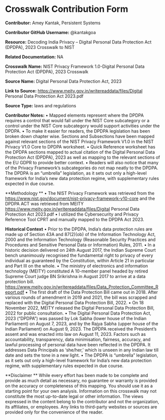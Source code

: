 # Crosswalk Contribution Form

**Contributor:** Amey Kantak, Persistent Systems

**Contributor GitHub Username:** @kantakgoa

**Resource:** Decoding India Privacy – Digital Personal Data Protection Act (DPDPA), 2023 Crosswalk to NIST

**Related Documentation:** NA

**Crosswalk Name:** NIST Privacy Framework 1.0-Digital Personal Data Protection Act (DPDPA), 2023 Crosswalk

**Source Name:** Digital Personal Data Protection Act, 2023 

**Link to Source:** https://www.meity.gov.in/writereaddata/files/Digital Personal Data Protection Act 2023.pdf

**Source Type:** laws and regulations

**Contributor Notes:** 
•	Mapped elements represent where the DPDPA requires a control that would fall under the NIST Core subcategory or a control under the NIST Core subcategory would support activities under the DPDPA.
•	To make it easier for readers, the DPDPA legislation has been broken down chapter wise. Sections and Subsections have been mapped against relevant sections of the NIST Privacy Framework V1.0 in the NIST Privacy V1.0 Core to DPDPA worksheet.
•	Quick Reference worksheet has the DPDPA sections mapped to actual citation of the Digital Personal Data Protection Act (DPDPA), 2023 as well as mapping to the relevant sections of the EU GDPR to provide better context.
•	Readers will also notice that many of the Privacy Framework’s subcategories do not map neatly to the DPDPA. The DPDPA is an “umbrella” legislation, as it sets out only a high-level framework for India’s new data protection regime, with supplementary rules expected in due course. 

**Methodology **
•	The NIST Privacy Framework was retrieved from the https://www.nist.gov/document/nist-privacy-framework-v10-core and the DPDPA ACT was retrieved from MEITY https://www.meity.gov.in/writereaddata/files/Digital Personal Data Protection Act 2023.pdf 
•	I utilized the Cybersecurity and Privacy Reference Tool CPRT and manually mapped to the DPDPA Act 2023.

**Historical Context**
•	Prior to the DPDPA, India’s data protection rules are made up of Section 43A and 87(2)(ob) of the Information Technology Act, 2000 and the Information Technology (Reasonable Security Practices and Procedures and Sensitive Personal Data or Information) Rules, 2011.
•	In a historic decision delivered on 24th August 2017, the Indian Supreme Court bench unanimously recognised the fundamental right to privacy of every individual as guaranteed by the Constitution, within Article 21 in particular and Part III on the whole. 
•	The ministry of electronics and information technology (MEITY) constituted A 10-member panel headed by retired Supreme Court judge BN Srikrishna in August 2017 to arrive at a data protection bill. https://www.meity.gov.in/writereaddata/files/Data_Protection_Committee_Report.pdf
•	The first draft of the Data Protection Bill came out in 2018. After various rounds of amendment in 2019 and 2021, the bill was scrapped and replaced with the Digital Personal Data Protection Bill, 2022.
•	On 18 November 2022, MEITY released the Digital Personal Data Protection Bill, 2022 for public consultation.
•	The Digital Personal Data Protection Act, 2023 (“DPDPA”) was passed by Lok Sabha (lower house of the Indian Parliament) on August 7, 2023, and by the Rajya Sabha (upper house of the Indian Parliament) on August 9, 2023. The DPDPA received the President’s assent and was enacted into law on August 11, 2023. Factors such as accountability, transparency, data minimisation, fairness, accuracy, and lawful processing of personal data have been reflected in the DPDPA. It addresses Data Principals as ‘she/her,’ which is unseen in any Indian law till date and sets the tone in a new light.
•	The DPDPA is “umbrella” legislation, as it sets out only a high-level framework for India’s new data protection regime, with supplementary rules expected in due course. 

**Disclaimer **
While every effort has been made to be complete and provide as much detail as necessary, no guarantee or warranty is provided on the accuracy or completeness of this mapping. You should use it as a starting point for your own analysis. Information on this crosswalk may not constitute the most up-to-date legal or other information. The views expressed in the content belong to the contributor and not the organization, its affiliates, or employees. Any links to third-party websites or sources are provided only for the convenience of the reader. 

